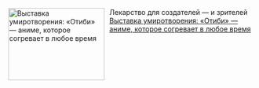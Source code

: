 <!--2024-12-31 20:03:51-->
<div class="yb">
  <div class="rss smaller1"><a href="https://www.kino-teatr.ru/kino/art/animation/7736/" title="Выставка умиротворения: «Отиби» — аниме, которое согревает в любое время"><img src="https://www.kino-teatr.ru/art/6/3/7736/poster.jpg" width="196" height="147" align="left" hspace="5" style="margin: 0px 10px 0px 5px" alt="Выставка умиротворения: «Отиби» — аниме, которое согревает в любое время"/></a>Лекарство для создателей — и зрителей <br><a class="light" href="https://www.kino-teatr.ru/kino/art/animation/7736/">Выставка умиротворения: «Отиби» — аниме, которое согревает в любое время</a></div>
</div>
